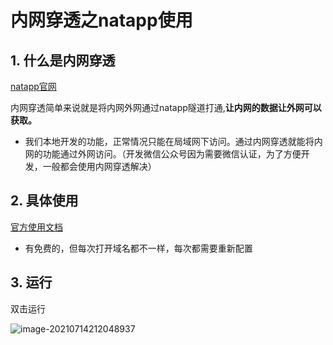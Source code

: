 # 内网穿透之natapp使用

## 1. 什么是内网穿透

[natapp官网](https://natapp.cn/)

 内网穿透简单来说就是将内网外网通过natapp隧道打通,**让内网的数据让外网可以获取。**

- 我们本地开发的功能，正常情况只能在局域网下访问。通过内网穿透就能将内网的功能通过外网访问。（开发微信公众号因为需要微信认证，为了方便开发，一般都会使用内网穿透解决）

## 2. 具体使用

[官方使用文档](https://natapp.cn/article/natapp_newbie)

- 有免费的，但每次打开域名都不一样，每次都需要重新配置

## 3. 运行

双击运行

![image-20210714212048937](https://abelsun-1256449468.cos.ap-beijing.myqcloud.com/image/image-20210714212048937.png)
